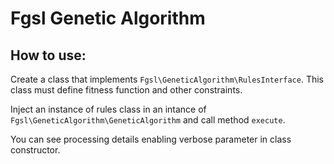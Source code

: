 # Fgsl Genetic Algorithm

## How to use:

Create a class that implements `Fgsl\GeneticAlgorithm\RulesInterface`. This class must define fitness function and other constraints.

Inject an instance of rules class in an intance of `Fgsl\GeneticAlgorithm\GeneticAlgorithm` and call method `execute`.

You can see processing details enabling verbose parameter in class constructor.